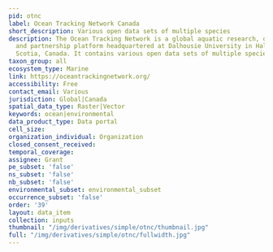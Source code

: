 ```yaml
---
pid: otnc
label: Ocean Tracking Network Canada
short_description: Various open data sets of multiple species
description: The Ocean Tracking Network is a global aquatic research, data management
  and partnership platform headquartered at Dalhousie University in Halifax, Nova
  Scotia, Canada. It contains various open data sets of multiple species.
taxon_group: all
ecosystem_type: Marine
link: https://oceantrackingnetwork.org/
accessibility: Free
contact_email: Various
jurisdiction: Global|Canada
spatial_data_type: Raster|Vector
keywords: ocean|environmental
data_product_type: Data portal
cell_size: 
organization_individual: Organization
closed_consent_received: 
temporal_coverage: 
assignee: Grant
pe_subset: 'false'
ns_subset: 'false'
nb_subset: 'false'
environmental_subset: environmental_subset
occurrence_subset: 'false'
order: '39'
layout: data_item
collection: inputs
thumbnail: "/img/derivatives/simple/otnc/thumbnail.jpg"
full: "/img/derivatives/simple/otnc/fullwidth.jpg"
---
```


